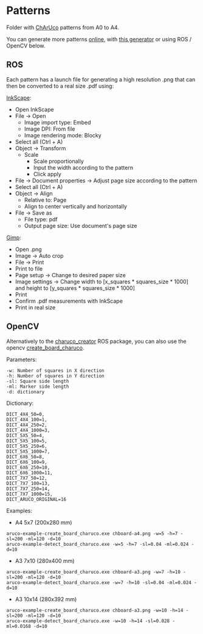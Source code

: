 # Patterns

Folder with [ChArUco](https://docs.opencv.org/master/df/d4a/tutorial_charuco_detection.html) patterns from A0 to A4.

You can generate more patterns [online](https://calib.io/pages/camera-calibration-pattern-generator), with [this generator](https://github.com/opencv/opencv_contrib/tree/master/modules/aruco/misc/pattern_generator) or using ROS / OpenCV below.


## ROS

Each pattern has a launch file for generating a high resolution .png that can then be converted to a real size .pdf using:

[InkScape](https://inkscape.org):
- Open InkScape
- File -> Open
  - Image import type: Embed
  - Image DPI: From file
  - Image rendering mode: Blocky
- Select all (Ctrl + A)
- Object -> Transform
  - Scale
    - Scale proportionally
    - Input the width according to the pattern
    - Click apply
- File -> Document properties
  -> Adjust page size according to the pattern
- Select all (Ctrl + A)
- Object -> Align
  - Relative to: Page
  - Align to center vertically and horizontally
- File -> Save as
  - File type: pdf
  - Output page size: Use document's page size

[Gimp](https://www.gimp.org):
- Open .png
- Image -> Auto crop
- File -> Print
- Print to file
- Page setup -> Change to desired paper size
- Image settings -> Change width to [x_squares * squares_size * 1000] and height to [y_squares * squares_size * 1000]
- Print
- Confirm .pdf measurements with InkScape
- Print in real size


## OpenCV

Alternatively to the [charuco_creator](https://github.com/ItzMeJP/charuco_creator) ROS package, you can also use the opencv [create_board_charuco](https://github.com/opencv/opencv_contrib/blob/master/modules/aruco/samples/create_board_charuco.cpp).

Parameters:
```
-w: Number of squares in X direction
-h: Number of squares in Y direction
-sl: Square side length
-ml: Marker side length
-d: dictionary
```

Dictionary:
```
DICT_4X4_50=0,
DICT_4X4_100=1,
DICT_4X4_250=2,
DICT_4X4_1000=3,
DICT_5X5_50=4,
DICT_5X5_100=5,
DICT_5X5_250=6,
DICT_5X5_1000=7,
DICT_6X6_50=8,
DICT_6X6_100=9,
DICT_6X6_250=10,
DICT_6X6_1000=11,
DICT_7X7_50=12,
DICT_7X7_100=13,
DICT_7X7_250=14,
DICT_7X7_1000=15,
DICT_ARUCO_ORIGINAL=16
```

Examples:

- A4 5x7 (200x280 mm)
```
aruco-example-create_board_charuco.exe chboard-a4.png -w=5 -h=7 -sl=200 -ml=120 -d=10
aruco-example-detect_board_charuco.exe -w=5 -h=7 -sl=0.04 -ml=0.024 -d=10
```

- A3 7x10 (280x400 mm)
```
aruco-example-create_board_charuco.exe chboard-a3.png -w=7 -h=10 -sl=200 -ml=120 -d=10
aruco-example-detect_board_charuco.exe -w=7 -h=10 -sl=0.04 -ml=0.024 -d=10
```

- A3 10x14 (280x392 mm)
```
aruco-example-create_board_charuco.exe chboard-a3.png -w=10 -h=14 -sl=200 -ml=120 -d=10
aruco-example-detect_board_charuco.exe -w=10 -h=14 -sl=0.028 -ml=0.0168 -d=10
```
